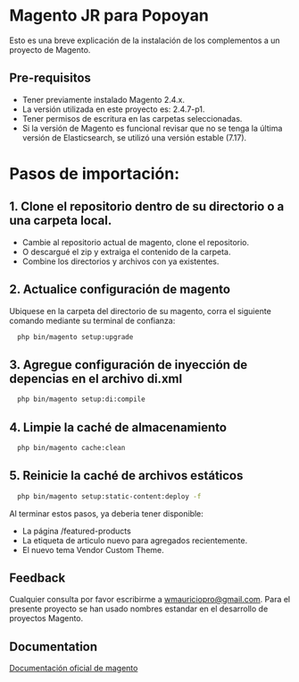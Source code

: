 
# Magento JR para Popoyan

Esto es una breve explicación de la instalación de los complementos a un proyecto de Magento.




## Pre-requisitos

* Tener previamente instalado Magento 2.4.x.
* La versión utilizada en este proyecto es: 2.4.7-p1.
* Tener permisos de escritura en las carpetas seleccionadas.
* Si la versión de Magento es funcional revisar que no se tenga la última versión de Elasticsearch, se utilizó una versión estable (7.17).

# Pasos de importación:

## 1. Clone el repositorio dentro de su directorio o a una carpeta local.


* Cambie al repositorio actual de magento, clone el repositorio.
* O descargué el zip y extraiga el contenido de la carpeta.
* Combine los directorios y archivos con ya existentes.

## 2. Actualice configuración de magento

Ubiquese en la carpeta del directorio de su magento, corra el siguiente comando mediante su terminal de confianza:

```bash
  php bin/magento setup:upgrade
```

## 3. Agregue configuración de inyección de depencias en el archivo di.xml

```bash
  php bin/magento setup:di:compile
```

## 4. Limpie la caché de almacenamiento 

```bash
  php bin/magento cache:clean
```

## 5. Reinicie la caché de archivos estáticos

```bash
  php bin/magento setup:static-content:deploy -f
```

Al terminar estos pasos, ya deberia tener disponible:

* La página /featured-products
* La etiqueta de articulo nuevo para agregados recientemente.
* El nuevo tema Vendor Custom Theme.


## Feedback

Cualquier consulta por favor escribirme a wmauriciopro@gmail.com. Para el presente proyecto se han usado nombres estandar en el desarrollo de proyectos Magento.


## Documentation

[Documentación oficial de magento](https://developer.adobe.com/commerce/frontend-core/guide/)


